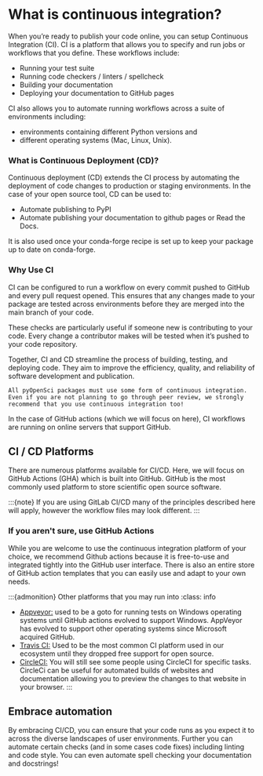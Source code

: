 # What is continuous integration?

When you’re ready to publish your code online, you can setup Continuous Integration (CI). CI is a platform that allows you to specify and run jobs or workflows that you define.
These workflows include:

- Running your test suite
- Running code checkers / linters / spellcheck
- Building your documentation
- Deploying your documentation to GitHub pages

CI also allows you to automate running workflows across a suite of environments including:

- environments containing different Python versions and
- different operating systems (Mac, Linux, Unix).

### What is Continuous Deployment (CD)?

Continuous deployment (CD) extends the CI process by automating the deployment of code changes to production or staging environments. In the case of your open source tool, CD can be used to:

- Automate publishing to PyPI
- Automate publishing your documentation to github pages or Read the Docs.

It is also used once your conda-forge recipe is set up to keep your package up to date on conda-forge.

### Why Use CI

CI can be configured to run a workflow on every commit pushed to GitHub and every pull request opened. This ensures that any changes made to your package are tested across environments before they are merged into the main branch of your code.

These checks are particularly useful if someone new is contributing to your code. Every change a contributor makes will be tested when it’s pushed to your code repository.

Together, CI and CD streamline the process of building, testing, and deploying code. They aim to improve the efficiency, quality, and reliability of software development and publication.

```{note}
All pyOpenSci packages must use some form of continuous integration. Even if you are not planning to go through peer review, we strongly recommend that you use continuous integration too!
```

In the case of GitHub actions (which we will focus on here), CI workflows are running on online servers that support GitHub.

## CI / CD Platforms

There are numerous platforms available for CI/CD. Here, we will focus on GitHub Actions (GHA) which is built into GitHub. GitHub is the most commonly used platform to store scientific open source software.

:::{note}
If you are using GitLab CI/CD many of the principles described here will apply, however the workflow files may look different.
:::

### If you aren't sure, use GitHub Actions

While you are welcome to use the continuous integration platform of your choice,
we recommend Github actions because it is free-to-use and integrated tightly
into the GitHub user interface. There is also an entire store of GitHub action
templates that you can easily use and adapt to your own needs.

:::{admonition} Other platforms that you may run into
:class: info

- [Appveyor:](https://www.appveyor.com/) used to be a goto for running tests on Windows operating systems until GitHub actions evolved to support Windows. AppVeyor has evolved to support other operating systems since Microsoft acquired GitHub.
- [Travis CI:](https://www.travis-ci.com/) Used to be the most common CI platform used in our ecosystem until they dropped free support for open source.
- [CircleCI:](https://circleci.com/) You will still see some people using CircleCI for specific tasks. CircleCi can be useful for automated builds of websites and documentation allowing you to preview the changes to that website in your browser.
  :::

## Embrace automation

By embracing CI/CD, you can ensure that your code runs as you expect it to across the diverse landscapes of user environments. Further you can
automate certain checks (and in some cases code fixes) including linting and code style. You can even automate spell checking your documentation
and docstrings!
